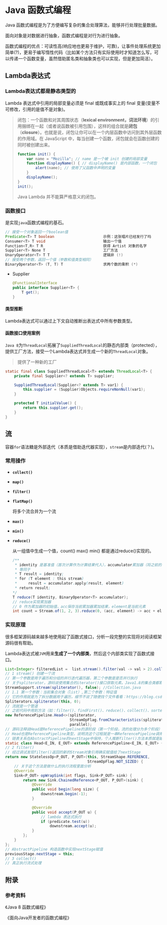 # Java 函数式编程

Java 函数式编程是为了方便编写复杂的集合处理算法，能够并行处理批量数据。

面向对象是对数据进行抽象，函数式编程是对行为进行抽象。

函数式编程的优点：可读性高(响应地也更易于维护，可靠)，让事件处理系统更加简单(?)，更易于编写惰性代码（比如某个方法只有实际使用时才知道怎么写，可以传递一个函数变量，虽然借助匿名类和抽象类也可以实现，但是更加简洁）。



## Lambda表达式

### Lambda表达式都是静态类型的

Lambda 表达式中引用的局部变量必须是 final 或既成事实上的 final 变量(变量不可修改，引用的是值不是对象)。

> 闭包：一个函数和对其周围状态（**lexical environment，词法环境**）的引用捆绑在一起（或者说函数被引用包围），这样的组合就是**闭包**（**closure**）。也就是说，闭包让你可以在一个内层函数中访问到其外层函数的作用域。在 JavaScript 中，每当创建一个函数，闭包就会在函数创建的同时被创建出来。
>
> ```js
> function init() {
>     var name = "Mozilla"; // name 是一个被 init 创建的局部变量
>     function displayName() { // displayName() 是内部函数，一个闭包
>         alert(name); // 使用了父函数中声明的变量
>     }
>     displayName();
> }
> init();
> ```
>
> Java Lambda 并不能算严格意义的闭包。

### 函数接口

是实现`java`函数式编程的基石。

```java
// 接受一个对象返回一个boolean值
Predicate<T> T boolean 						示例：这张唱片已经发行了吗
Consumer<T> T void 							输出一个值
Function<T,R> T R 							获得 Artist 对象的名字
Supplier<T> None T 							工厂方法
UnaryOperator<T> T T 						逻辑非 (!)
// 接受两个参数，返回一个值（参数和值类型相同）    
BinaryOperator<T> (T, T) T 				 	求两个数的乘积 (*)
```

+ Supplier

  ```java
  @FunctionalInterface
  public interface Supplier<T> {
      T get();
  }
  ```

  



#### 类型推断

Lambda表达式可以通过上下文自动推断出表达式中所有参数类型。

#### 函数接口使用案例

`Java 8`为`ThreadLocal`拓展了`SuppliedThreadLocal`的静态内部类（protected），提供工厂方法，接受一个Lambda表达式并生成一个新的`ThreadLocal`对象。

> 提供了一种新的工厂

```java
static final class SuppliedThreadLocal<T> extends ThreadLocal<T> {
    private final Supplier<? extends T> supplier;

    SuppliedThreadLocal(Supplier<? extends T> var1) {
        this.supplier = (Supplier)Objects.requireNonNull(var1);
    }

    protected T initialValue() {
        return this.supplier.get();
    }
}
```

## 流

容器`for`语法糖是外部迭代（本质是借助迭代器实现），`stream`是内部迭代(？)。

### 常用操作

+ **`collect()`**
+ **`map()`** 
+ **`filter()`**

+ **`flatMap()`**

  将多个流合并为一个流

+ **`max()`**
+ **`min()`**

+ **`reduce()`**

  从一组值中生成一个值，count() max() min() 都是通过reduce()实现的。

  ```java
  /**
   * identity 是基准值（首次计算作为计算结果代入），accumulator累加器（将之前的计算结果和新元素进行计算处理的算法）
   * 等同于
   * T result = identity;
   * for (T element : this stream)
   *     result = accumulator.apply(result, element)
   * return result;
  */   
  T reduce(T identity, BinaryOperator<T> accumulator);
  // reduce实现累加器
  // 0 作为累加器的初始值，acc保存当前累加器累加结果，element是当前元素
  int count = Stream.of(1, 2, 3).reduce(0, (acc, element) -> acc + element);
  ```

### 实现原理

很多框架源码越来越多地使用起了函数式接口，分析一段完整的实现将对阅读框架源码很有帮助。

Lambda表达式被`JVM`用来**生成了一个内部类**，然后这个内部类实现了函数式接口。

```java
List<Integer> filteredList =  list.stream().filter(val -> val > 2).collect(Collectors.toList());
// 1 stream() 创建一个流 
// 第一个参数是用于遍历和分组的并行迭代遍历器，第二个参数是是否并行执行
// 关于spliterator，源码说使用集合的iterator()接口获取元素。Java1.8的集合类都默认实现了这个类，对于ArrayList是ArrayListSpliterator
StreamSupport.stream(spliterator(), false);	//Collection.java
// 1.1 第一个参数：当前集合对象（list）,第二个参数：特征值
// 它的作用就是为了拆分数据用于遍历，细节不说了随便找个文件看看：https://blog.csdn.net/lh513828570/article/details/56673804
Spliterators.spliterator(this, 0);
// 流就是一个管道
// 之前代码中用到方法（如：filter()、findFirst()、reduce()、collect()、sorted()）是在ReferencePipeline定义的
new ReferencePipeline.Head<>(spliterator,
                             StreamOpFlag.fromCharacteristics(spliterator),
                             parallel);
// 源码注释说Head是ReferencePipeline的源阶段（第一个阶段，流的处理分为多个阶段）
// Head也是ReferencePipeline类型，说明流这个过程就是一串ReferencePipeline调用
// 链表关系在AbstractPipeline的nextStage中保持，个人推断filter()方法本质就是建新节点将引用赋值给nextStage
static class Head<E_IN, E_OUT> extends ReferencePipeline<E_IN, E_OUT> {}
// 2 filter()
// 经过调试发现filter()返回的新的Stream对象引用确实赋值给了nextStage
return new StatelessOp<P_OUT, P_OUT>(this, StreamShape.REFERENCE,
                                     StreamOpFlag.NOT_SIZED) {
    // 关于这个方法是做什么的执行流程里面分析
    @Override
    Sink<P_OUT> opWrapSink(int flags, Sink<P_OUT> sink) {
        return new Sink.ChainedReference<P_OUT, P_OUT>(sink) {
            @Override
            public void begin(long size) {
                downstream.begin(-1);
            }

            @Override
            public void accept(P_OUT u) {
                // lambda 表达式执行
                if (predicate.test(u))
                    downstream.accept(u);
            }
        };
    }
};
// AbstractPipeline 构造函数中实现nextStage赋值
previousStage.nextStage = this;
// 3 collect()
// 真正执行流式处理

```



## 附录

### 参考资料

《Java 8 函数式编程》

《面向Java开发者的函数式编程》
































